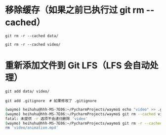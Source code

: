 
# 移除缓存（如果之前已执行过 git rm --cached）
`git rm -r --cached data/`

`git rm -r --cached video/`

# 重新添加文件到 Git LFS（LFS 会自动处理）

`git add data/ video/`

`git add .gitignore  # 如果修改了 .gitignore`

```bash
(waymo) heihuhu@hhh-MS-7E06:~/PycharmProjects/waymo$ echo "video" >> .gitignore
(waymo) heihuhu@hhh-MS-7E06:~/PycharmProjects/waymo$ git rm --cached video
fatal: 未提供 -r 选项不会递归删除 'video'
(waymo) heihuhu@hhh-MS-7E06:~/PycharmProjects/waymo$ git rm -r --cached video
rm 'video/animation.mp4'

```